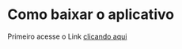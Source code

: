 # Como baixar o aplicativo

Primeiro acesse o Link <a href="https://mega.nz/file/X1dSVShY#Q3czibT2ETQcT3c7PR4ZiFez-3CyZ3KU2ftUxHKHeEs" target="_blank">clicando aqui</a>
